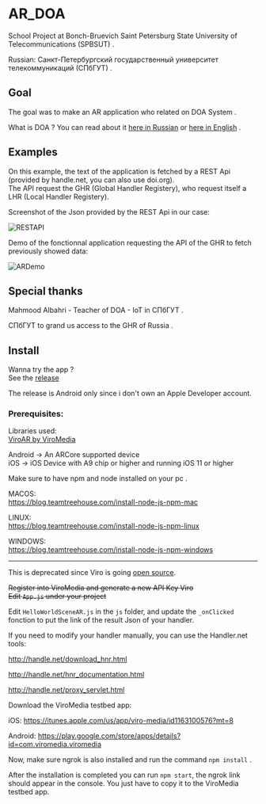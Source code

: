 # AR_DOA

School Project at Bonch-Bruevich Saint Petersburg State University of Telecommunications (SPBSUT) . 

Russian: Санкт-Петербургский государственный университет телекоммуникаций (СПбГУТ) . 

## Goal

The goal was to make an AR application who related on DOA System . 

What is DOA ?
You can read about it [here in Russian](https://github.com/BLKKKBVSIK/AR_DOA/tree/master/doc/DOA-IoT-Russian.pdf) or [here in English](https://github.com/BLKKKBVSIK/AR_DOA/tree/master/doc/DOA-IoT-English.pdf) .

## Examples

On this example, the text of the application is fetched by a REST Api (provided by handle.net, you can also use doi.org).  
The API request the GHR (Global Handler Registery), who request itself a LHR (Local Handler Registery).

Screenshot of the Json provided by the REST Api in our case:

![RESTAPI](https://image.noelshack.com/fichiers/2019/16/5/1555626920-68747470733a2f2f696d6167652e6e6f656c736861636b2e636f6d2f66696368696572732f323031392f31362f332f313535353530353733312d73637265656e73686f742d323031392d30342d31362d61742d30312d33392d32382e706e67.png)

Demo of the fonctionnal application requesting the API of the GHR to fetch previously showed data:

![ARDemo](https://thumbs.gfycat.com/WatchfulCalmAngelwingmussel-size_restricted.gif)

## Special thanks

Mahmood Albahri - Teacher of DOA - IoT in СПбГУТ . 

СПбГУТ to grand us access to the GHR of Russia . 

## Install

Wanna try the app ?  
See the [release](https://github.com/BLKKKBVSIK/AR_DOA/releases)

The release is Android only since i don't own an Apple Developer account.

### Prerequisites:

Libraries used:  
[ViroAR by ViroMedia](https://viromedia.com/viroar)

Android -> An ARCore supported device  
iOS -> iOS Device with A9 chip or higher and running iOS 11 or higher  


Make sure to have npm and node installed on your pc . 

MACOS:  
https://blog.teamtreehouse.com/install-node-js-npm-mac

LINUX:  
https://blog.teamtreehouse.com/install-node-js-npm-linux

WINDOWS:  
https://blog.teamtreehouse.com/install-node-js-npm-windows

--------------------------------------------------------


This is deprecated since Viro is going [open source](https://blog.viromedia.com/viro-is-going-open-source-be9da0b43328).

~~Register into ViroMedia and generate a new API Key Viro  
Edit `App.js` under your project~~

Edit `HelloWorldSceneAR.js` in the `js` folder, and update the `_onClicked` fonction to put the link of the result Json of your handler.


If you need to modify your handler manually, you can use the Handler.net tools:

http://handle.net/download_hnr.html

http://handle.net/hnr_documentation.html

http://handle.net/proxy_servlet.html


Download the ViroMedia testbed app:

iOS:
https://itunes.apple.com/us/app/viro-media/id1163100576?mt=8

Android:
https://play.google.com/store/apps/details?id=com.viromedia.viromedia

Now, make sure ngrok is also installed and run the command `npm install` .

After the installation is completed you can run `npm start`, the ngrok link should appear in the console.
You just have to copy it to the ViroMedia testbed app.

